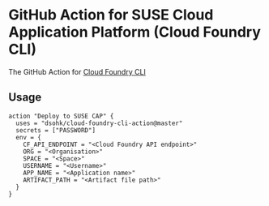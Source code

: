 # GitHub Action for SUSE Cloud Application Platform (Cloud Foundry CLI)

The GitHub Action for [Cloud Foundry CLI](https://docs.cloudfoundry.org/cf-cli/install-go-cli.html)

## Usage

```
action "Deploy to SUSE CAP" {
  uses = "dsohk/cloud-foundry-cli-action@master"
  secrets = ["PASSWORD"]
  env = {
    CF_API_ENDPOINT = "<Cloud Foundry API endpoint>"
    ORG = "<Organisation>"
    SPACE = "<Space>"
    USERNAME = "<Username>"
    APP_NAME = "<Application name>"
    ARTIFACT_PATH = "<Artifact file path>" 
  }
}
```
